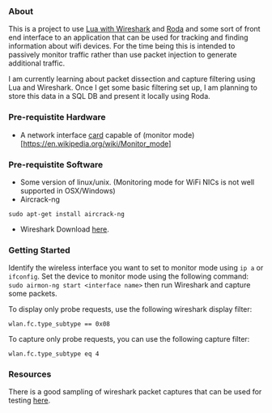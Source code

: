 ### About ###
This is a project to use [Lua with Wireshark](https://wiki.wireshark.org/Lua) and [Roda](https://github.com/jeremyevans/roda) and some sort of front end interface to an application that can be used for tracking and finding information about wifi devices.  For the time being this is intended to passively monitor traffic rather than use packet injection to generate additional traffic.

I am currently learning about packet dissection and capture filtering using Lua and Wireshark.  Once I get some basic filtering set up, I am planning to store this data in a SQL DB and present it locally using Roda.

### Pre-requistite Hardware ###
- A network interface [card](https://www.acrylicwifi.com/en/support-webinars-wifi-wireless-network-software-tools/compatible-hardware/) capable of (monitor mode)[https://en.wikipedia.org/wiki/Monitor_mode]

### Pre-requistite Software ###
- Some version of linux/unix. (Monitoring mode for WiFi NICs is not well supported in OSX/Windows)
- Aircrack-ng
 ```
 sudo apt-get install aircrack-ng
 ```
 - Wireshark
 Download [here](https://www.wireshark.org/download.html).

### Getting Started ###
Identify the wireless interface you want to set to monitor mode using `ip a` or `ifconfig`.
Set the device to monitor mode using the following command: `sudo airmon-ng start <interface name>` then run Wireshark and capture some packets.

To display only probe requests, use the following wireshark display filter:
```
wlan.fc.type_subtype == 0x08
```
To capture only probe requests, you can use the following capture filter:
```
wlan.fc.type_subtype eq 4
```

### Resources ###
There is a good sampling of wireshark packet captures that can be used for testing [here](ftp://ftp.bro-ids.org/enterprise-traces/hdr-traces05/).

